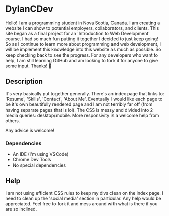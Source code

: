 # DylanCDev 

Hello! I am a programming student in Nova Scotia, Canada. I am creating a website I can show to potential employers, collaborators, and clients. This site began 
as a final project for an 'Introduction to Web Development' course. I had so much fun putting it together I decided to just keep going! So as I continue to learn
more about programming and web development, I will be implement this knowledge into this website as much as possible. So keep checking back to see the progress. 
For any developers who want to help, I am still learning GitHub and am looking to fork it for anyone to give some input. Thanks! 🚀

## Description

It's very basically put together generally. There's an index page that links to: 'Resume', 'Skills', 'Contact', 'About Me'. 
Eventually I would like each page to be it's own beautifully rendered page and I am not terribly far off (from having 
separate pages that is lol). 
The CSS is messy and divided into 2 media queries: desktop/mobile. More responsivity is a welcome help from others. 

Any advice is welcome! 


### Dependencies

* An IDE (I'm using VSCode) 
* Chrome Dev Tools
* No special dependencies
  
## Help

I am not using efficient CSS rules to keep my divs clean on the index page. I need to clean up the 'social media' section in particular. Any 
help would be appreciated. Feel free to fork it and mess around with what is there if you are so inclined. 

